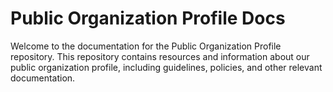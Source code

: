 # Public Organization Profile Docs

Welcome to the documentation for the Public Organization Profile repository.
This repository contains resources and information about our public organization
profile, including guidelines, policies, and other relevant documentation.
